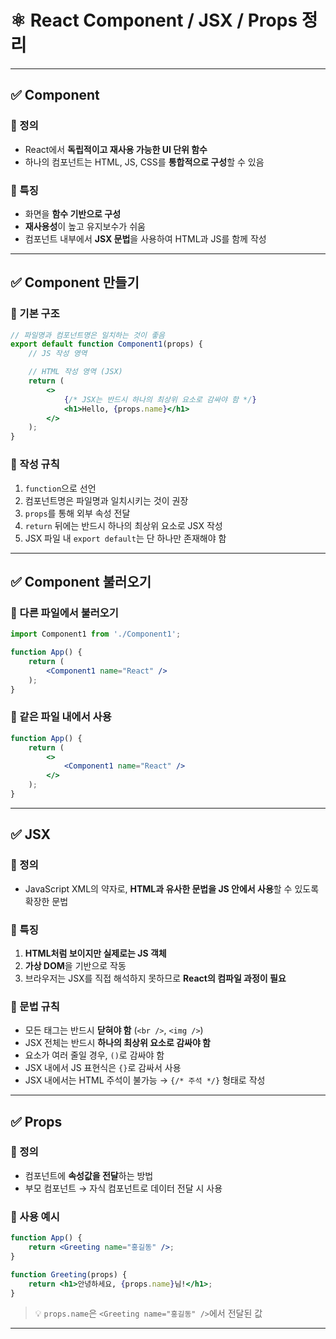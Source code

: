 # ⚛️ React Component / JSX / Props 정리

---

## ✅ Component

### 📌 정의
- React에서 **독립적이고 재사용 가능한 UI 단위 함수**
- 하나의 컴포넌트는 HTML, JS, CSS를 **통합적으로 구성**할 수 있음

### 📌 특징
- 화면을 **함수 기반으로 구성**
- **재사용성**이 높고 유지보수가 쉬움
- 컴포넌트 내부에서 **JSX 문법**을 사용하여 HTML과 JS를 함께 작성

---

## ✅ Component 만들기

### 📌 기본 구조
```jsx
// 파일명과 컴포넌트명은 일치하는 것이 좋음
export default function Component1(props) {
    // JS 작성 영역

    // HTML 작성 영역 (JSX)
    return (
        <>
            {/* JSX는 반드시 하나의 최상위 요소로 감싸야 함 */}
            <h1>Hello, {props.name}</h1>
        </>
    );
}
```

### 📌 작성 규칙
1. `function`으로 선언
2. 컴포넌트명은 파일명과 일치시키는 것이 권장
3. `props`를 통해 외부 속성 전달
4. `return` 뒤에는 반드시 하나의 최상위 요소로 JSX 작성
5. JSX 파일 내 `export default`는 단 하나만 존재해야 함

---

## ✅ Component 불러오기

### 📌 다른 파일에서 불러오기
```jsx
import Component1 from './Component1';

function App() {
    return (
        <Component1 name="React" />
    );
}
```

### 📌 같은 파일 내에서 사용
```jsx
function App() {
    return (
        <>
            <Component1 name="React" />
        </>
    );
}
```

---

## ✅ JSX

### 📌 정의
- JavaScript XML의 약자로, **HTML과 유사한 문법을 JS 안에서 사용**할 수 있도록 확장한 문법

### 📌 특징
1. **HTML처럼 보이지만 실제로는 JS 객체**
2. **가상 DOM**을 기반으로 작동
3. 브라우저는 JSX를 직접 해석하지 못하므로 **React의 컴파일 과정이 필요**

### 📌 문법 규칙
- 모든 태그는 반드시 **닫혀야 함** (`<br />`, `<img />`)
- JSX 전체는 반드시 **하나의 최상위 요소로 감싸야 함**
- 요소가 여러 줄일 경우, `()`로 감싸야 함
- JSX 내에서 JS 표현식은 `{}`로 감싸서 사용
- JSX 내에서는 HTML 주석이 불가능 → `{/* 주석 */}` 형태로 작성

---

## ✅ Props

### 📌 정의
- 컴포넌트에 **속성값을 전달**하는 방법
- 부모 컴포넌트 → 자식 컴포넌트로 데이터 전달 시 사용

### 📌 사용 예시
```jsx
function App() {
    return <Greeting name="홍길동" />;
}

function Greeting(props) {
    return <h1>안녕하세요, {props.name}님!</h1>;
}

```

> 💡 `props.name`은 `<Greeting name="홍길동" />`에서 전달된 값

---
